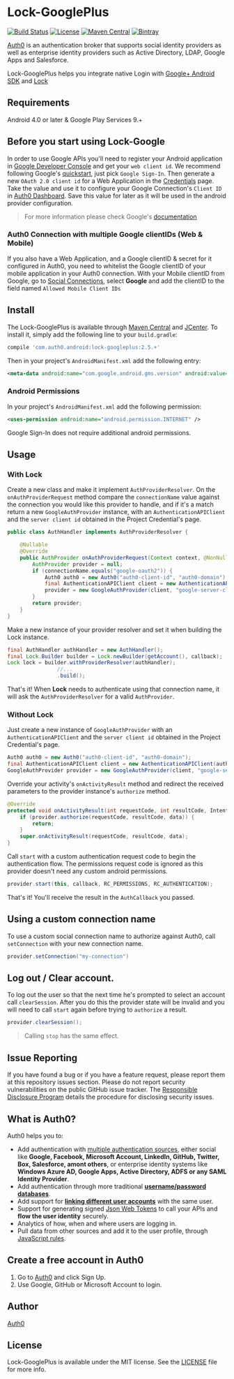 # Lock-GooglePlus

[![Build Status](https://travis-ci.org/auth0/Lock-GooglePlus.Android.svg?branch=master)](https://travis-ci.org/auth0/Lock-GooglePlus.Android)
[![License](http://img.shields.io/:license-mit-blue.svg?style=flat)](http://doge.mit-license.org)
[![Maven Central](https://img.shields.io/maven-central/v/com.auth0.android/lock-googleplus.svg)](http://search.maven.org/#search%7Cga%7C1%7Cg%3A%22com.auth0.android%22%20AND%20a%3A%22lock-googleplus%22)
[![Bintray](https://api.bintray.com/packages/auth0/lock-android/lock-googleplus/images/download.svg) ](https://bintray.com/auth0/lock-android/lock-googleplus/_latestVersion)

[Auth0](https://auth0.com) is an authentication broker that supports social identity providers as well as enterprise identity providers such as Active Directory, LDAP, Google Apps and Salesforce.

Lock-GooglePlus helps you integrate native Login with [Google+ Android SDK](https://developers.google.com/+/mobile/android/) and [Lock](https://auth0.com/lock)

## Requirements

Android 4.0 or later & Google Play Services 9.+

## Before you start using Lock-Google

In order to use Google APIs you'll need to register your Android application in [Google Developer Console](https://console.developers.google.com/project) and get your `web client id`.
We recommend following Google's [quickstart](https://developers.google.com/mobile/add?platform=android), just pick `Google Sign-In`. Then generate a new `OAuth 2.0 client id` for a Web Application in the [Credentials](https://console.developers.google.com/apis/credentials?project=_) page. Take the value and use it to configure your Google Connection's `Client ID` in [Auth0 Dashboard](https://manage.auth0.com/#/connections/social). Save this value for later as it will be used in the android provider configuration.


> For more information please check Google's [documentation](https://developers.google.com/identity/sign-in/android/)

### Auth0 Connection with multiple Google clientIDs (Web & Mobile)

If you also have a Web Application, and a Google clientID & secret for it configured in Auth0, you need to whitelist the Google clientID of your mobile application in your Auth0 connection. With your Mobile clientID from Google, go to [Social Connections](https://manage.auth0.com/#/connections/social), select **Google** and add the clientID to the field named `Allowed Mobile Client IDs`

## Install

The Lock-GooglePlus is available through [Maven Central](http://search.maven.org) and [JCenter](https://bintray.com/bintray/jcenter). To install it, simply add the following line to your `build.gradle`:

```gradle
compile 'com.auth0.android:lock-googleplus:2.5.+'
```

Then in your project's `AndroidManifest.xml` add the following entry:

```xml
<meta-data android:name="com.google.android.gms.version" android:value="@integer/google_play_services_version" />
```


### Android Permissions

In your project's `AndroidManifest.xml` add the following permission:

```xml
<uses-permission android:name="android.permission.INTERNET" />
```

Google Sign-In does not require additional android permissions.


## Usage


### With Lock

Create a new class and make it implement `AuthProviderResolver`. On the `onAuthProviderRequest` method compare the `connectionName` value against the connection you would like this provider to handle, and if it's a match return a new `GoogleAuthProvider` instance, with an `AuthenticationAPIClient` and the `server client id` obtained in the Project Credential's page.

```java
public class AuthHandler implements AuthProviderResolver {

    @Nullable
    @Override
    public AuthProvider onAuthProviderRequest(Context context, @NonNull AuthCallback callback, @NonNull String connectionName) {
        AuthProvider provider = null;
        if (connectionName.equals("google-oauth2")) {
            Auth0 auth0 = new Auth0("auth0-client-id", "auth0-domain");
            final AuthenticationAPIClient client = new AuthenticationAPIClient(auth0);
            provider = new GoogleAuthProvider(client, "google-server-client-id");
        }
        return provider;
    }
}

```

Make a new instance of your provider resolver and set it when building the Lock instance.

```java
final AuthHandler authHandler = new AuthHandler(); 
final Lock.Builder builder = Lock.newBuilder(getAccount(), callback);
Lock lock = builder.withProviderResolver(authHandler);
                //...
                .build();
```

That's it! When **Lock** needs to authenticate using that connection name, it will ask the `AuthProviderResolver` for a valid `AuthProvider`.

### Without Lock

Just create a new instance of `GoogleAuthProvider` with an `AuthenticationAPIClient` and the `server client id` obtained in the Project Credential's page.

```java
Auth0 auth0 = new Auth0("auth0-client-id", "auth0-domain");
final AuthenticationAPIClient client = new AuthenticationAPIClient(auth0);
GoogleAuthProvider provider = new GoogleAuthProvider(client, "google-server-client-id");
```

Override your activity's `onActivityResult` method and redirect the received parameters to the provider instance's `authorize` method.

```java
@Override
protected void onActivityResult(int requestCode, int resultCode, Intent data) {
    if (provider.authorize(requestCode, resultCode, data)) {
        return;
    }
    super.onActivityResult(requestCode, resultCode, data);
}
```

Call `start` with a custom authentication request code to begin the authentication flow. The permissions request code is ignored as this provider doesn't need any custom android permissions.

```java
provider.start(this, callback, RC_PERMISSIONS, RC_AUTHENTICATION);
```

That's it! You'll receive the result in the `AuthCallback` you passed.

## Using a custom connection name
To use a custom social connection name to authorize against Auth0, call `setConnection` with your new connection name.

```java
provider.setConnection("my-connection")
```

## Log out / Clear account.
To log out the user so that the next time he's prompted to select an account call `clearSession`. After you do this the provider state will be invalid and you will need to call `start` again before trying to `authorize` a result.

```java
provider.clearSession();
```
 
> Calling `stop` has the same effect.


## Issue Reporting

If you have found a bug or if you have a feature request, please report them at this repository issues section. Please do not report security vulnerabilities on the public GitHub issue tracker. The [Responsible Disclosure Program](https://auth0.com/whitehat) details the procedure for disclosing security issues.

## What is Auth0?

Auth0 helps you to:

* Add authentication with [multiple authentication sources](https://docs.auth0.com/identityproviders), either social like **Google, Facebook, Microsoft Account, LinkedIn, GitHub, Twitter, Box, Salesforce, amont others**, or enterprise identity systems like **Windows Azure AD, Google Apps, Active Directory, ADFS or any SAML Identity Provider**.
* Add authentication through more traditional **[username/password databases](https://docs.auth0.com/mysql-connection-tutorial)**.
* Add support for **[linking different user accounts](https://docs.auth0.com/link-accounts)** with the same user.
* Support for generating signed [Json Web Tokens](https://docs.auth0.com/jwt) to call your APIs and **flow the user identity** securely.
* Analytics of how, when and where users are logging in.
* Pull data from other sources and add it to the user profile, through [JavaScript rules](https://docs.auth0.com/rules).

## Create a free account in Auth0

1. Go to [Auth0](https://auth0.com) and click Sign Up.
2. Use Google, GitHub or Microsoft Account to login.

## Author

[Auth0](auth0.com)

## License

Lock-GooglePlus is available under the MIT license. See the [LICENSE](LICENSE) file for more info.
